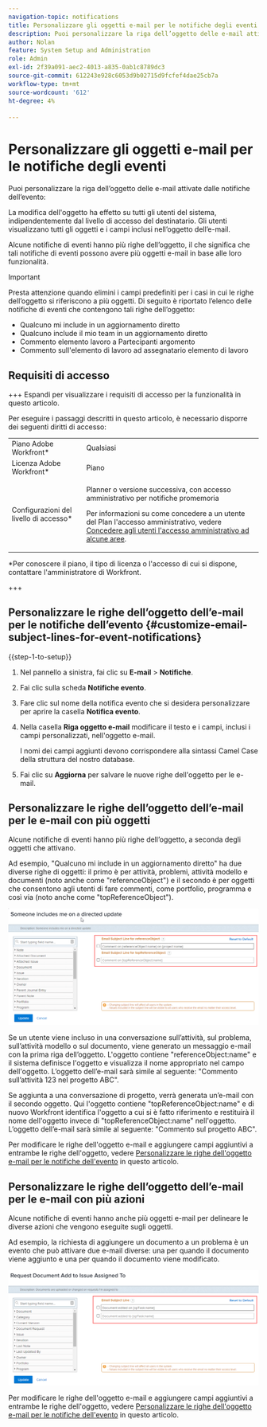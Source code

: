 ```yaml
---
navigation-topic: notifications
title: Personalizzare gli oggetti e-mail per le notifiche degli eventi
description: Puoi personalizzare la riga dell’oggetto delle e-mail attivate dalle notifiche dell’evento.
author: Nolan
feature: System Setup and Administration
role: Admin
exl-id: 2f39a091-aec2-4013-a835-0ab1c8789dc3
source-git-commit: 612243e928c6053d9b02715d9fcfef4dae25cb7a
workflow-type: tm+mt
source-wordcount: '612'
ht-degree: 4%

---
```


# Personalizzare gli oggetti e-mail per le notifiche degli eventi

Puoi personalizzare la riga dell’oggetto delle e-mail attivate dalle notifiche dell’evento:

La modifica dell&#39;oggetto ha effetto su tutti gli utenti del sistema, indipendentemente dal livello di accesso del destinatario. Gli utenti visualizzano tutti gli oggetti e i campi inclusi nell’oggetto dell’e-mail.

Alcune notifiche di eventi hanno più righe dell’oggetto, il che significa che tali notifiche di eventi possono avere più oggetti e-mail in base alle loro funzionalità.

>[!IMPORTANT]
>
>Presta attenzione quando elimini i campi predefiniti per i casi in cui le righe dell’oggetto si riferiscono a più oggetti. Di seguito è riportato l’elenco delle notifiche di eventi che contengono tali righe dell’oggetto:
>
>* Qualcuno mi include in un aggiornamento diretto
>* Qualcuno include il mio team in un aggiornamento diretto
>* Commento elemento lavoro a Partecipanti argomento
>* Commento sull&#39;elemento di lavoro ad assegnatario elemento di lavoro
>

## Requisiti di accesso

+++ Espandi per visualizzare i requisiti di accesso per la funzionalità in questo articolo.

Per eseguire i passaggi descritti in questo articolo, è necessario disporre dei seguenti diritti di accesso:

<table style="table-layout:auto"> 
 <col> 
 </col> 
 <col> 
 </col> 
 <tbody> 
  <tr> 
   <td role="rowheader">Piano Adobe Workfront*</td> 
   <td>Qualsiasi</td> 
  </tr> 
  <tr> 
   <td role="rowheader">Licenza Adobe Workfront*</td> 
   <td>Piano</td> 
  </tr> 
  <tr> 
   <td role="rowheader">Configurazioni del livello di accesso*</td> 
   <td> <p>Planner o versione successiva, con accesso amministrativo per notifiche promemoria</p> <p>Per informazioni su come concedere a un utente del Plan l'accesso amministrativo, vedere <a href="../../../administration-and-setup/add-users/configure-and-grant-access/grant-users-admin-access-certain-areas.md" class="MCXref xref">Concedere agli utenti l'accesso amministrativo ad alcune aree</a>.</p> </td> 
  </tr> 
 </tbody> 
</table>

&#42;Per conoscere il piano, il tipo di licenza o l&#39;accesso di cui si dispone, contattare l&#39;amministratore di Workfront.

+++

## Personalizzare le righe dell’oggetto dell’e-mail per le notifiche dell’evento {#customize-email-subject-lines-for-event-notifications}

{{step-1-to-setup}}

1. Nel pannello a sinistra, fai clic su **E-mail** > **Notifiche**.

1. Fai clic sulla scheda **Notifiche evento**.
1. Fare clic sul nome della notifica evento che si desidera personalizzare per aprire la casella **Notifica evento**.
1. Nella casella **Riga oggetto e-mail** modificare il testo e i campi, inclusi i campi personalizzati, nell&#39;oggetto e-mail.

   I nomi dei campi aggiunti devono corrispondere alla sintassi Camel Case della struttura del nostro database. <!--For more information about how our objects and their fields are named in the Workfront database, see the [Adobe Workfront API](../../../wf-api/workfront-api.md).-->

1. Fai clic su **Aggiorna** per salvare le nuove righe dell&#39;oggetto per le e-mail.

## Personalizzare le righe dell’oggetto dell’e-mail per le e-mail con più oggetti

Alcune notifiche di eventi hanno più righe dell’oggetto, a seconda degli oggetti che attivano.

Ad esempio, &quot;Qualcuno mi include in un aggiornamento diretto&quot; ha due diverse righe di oggetti: il primo è per attività, problemi, attività modello e documenti (noto anche come &quot;referenceObject&quot;) e il secondo è per oggetti che consentono agli utenti di fare commenti, come portfolio, programma e così via (noto anche come &quot;topReferenceObject&quot;).

![Evento non più righe oggetto](assets/Ev-not-mult-subj-lines.png)

Se un utente viene incluso in una conversazione sull’attività, sul problema, sull’attività modello o sul documento, viene generato un messaggio e-mail con la prima riga dell’oggetto. L&#39;oggetto contiene &quot;referenceObject:name&quot; e il sistema definisce l&#39;oggetto e visualizza il nome appropriato nel campo dell&#39;oggetto. L’oggetto dell’e-mail sarà simile al seguente: &quot;Commento sull’attività 123 nel progetto ABC&quot;.

Se aggiunta a una conversazione di progetto, verrà generata un’e-mail con il secondo oggetto. Qui l&#39;oggetto contiene &quot;topReferenceObject:name&quot; e di nuovo Workfront identifica l&#39;oggetto a cui si è fatto riferimento e restituirà il nome dell&#39;oggetto invece di &quot;topReferenceObject:name&quot; nell&#39;oggetto. L’oggetto dell’e-mail sarà simile al seguente: &quot;Commento sul progetto ABC&quot;.

Per modificare le righe dell&#39;oggetto e-mail e aggiungere campi aggiuntivi a entrambe le righe dell&#39;oggetto, vedere [Personalizzare le righe dell&#39;oggetto e-mail per le notifiche dell&#39;evento](#customize-email-subject-lines-for-event-notifications) in questo articolo.

## Personalizzare le righe dell’oggetto dell’e-mail per le e-mail con più azioni

Alcune notifiche di eventi hanno anche più oggetti e-mail per delineare le diverse azioni che vengono eseguite sugli oggetti.

Ad esempio, la richiesta di aggiungere un documento a un problema è un evento che può attivare due e-mail diverse: una per quando il documento viene aggiunto e una per quando il documento viene modificato.

![Azioni evento diverse](assets/ev-not-mult-subj-lines-diff-actions.png)

Per modificare le righe dell&#39;oggetto e-mail e aggiungere campi aggiuntivi a entrambe le righe dell&#39;oggetto, vedere [Personalizzare le righe dell&#39;oggetto e-mail per le notifiche dell&#39;evento](#customize-email-subject-lines-for-event-notifications) in questo articolo.
